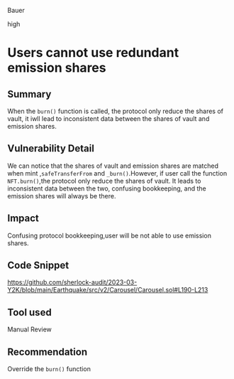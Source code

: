 Bauer

high

# Users cannot use redundant emission shares

## Summary
When the `burn()` function is called, the protocol only reduce the shares of vault, it iwll lead to  inconsistent data between the  shares of vault and  emission  shares.

## Vulnerability Detail
We can notice that the shares of vault and  emission shares are matched when mint ,`safeTransferFrom` and `_burn()`.However, if user call the function `NFT.burn()`,the protocol only reduce the shares of vault. It leads to inconsistent data between the two, confusing bookkeeping, and the emission shares will always be there.


## Impact
Confusing protocol bookkeeping,user will be not able to use  emission shares.

## Code Snippet
https://github.com/sherlock-audit/2023-03-Y2K/blob/main/Earthquake/src/v2/Carousel/Carousel.sol#L190-L213
## Tool used

Manual Review

## Recommendation
Override the `burn()` function
